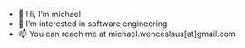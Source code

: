 - 👋 Hi, I’m michael
- 👀 I’m interested in software engineering
- 📫 You can reach me at michael.wenceslaus[at]gmail.com

<!---
michaelwp/michaelwp is a ✨ special ✨ repository because its `README.md` (this file) appears on your GitHub profile.
You can click the Preview link to take a look at your changes.
--->
